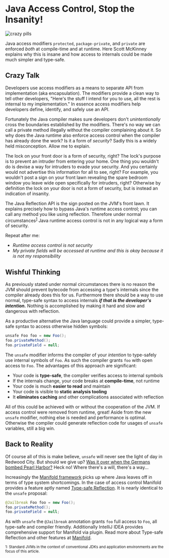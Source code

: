 # Java Access Control, Stop the Insanity!

![crazy pills](http://manifold.systems/images/crazy-pills.jpg)

Java access modifiers `protected`, `package-private`, and `private` are enforced *both* at compile-time and at runtime.
Here Scott McKinney explains why this is insane and how access to internals could be made much simpler and type-safe.

## Crazy Talk

Developers use access modifiers as a means to separate API from implementation (aka encapsulation). The modifiers
provide a clean way to tell other developers, "Here's the stuff I intend for you to use, all the rest is internal to my
implementation."  In essence access modifiers help developers define, identify, and safely use an API.

Fortunately the Java compiler makes sure developers don't *unintentionally* cross the boundaries established by the
modifiers. There's no way we can call a private method illegally without the compiler complaining about it. So why does
the Java runtime also enforce access control when the compiler has already done the work? Is it a form of *security*?
Sadly this is a widely held misconception. Allow me to explain. 

The lock on your front door is a form of security, right?  The lock's purpose is to prevent an intruder from entering
your home.  One thing you wouldn't do is devise a way for intruders to evade your security. And you certainly would not
advertise this information for all to see, right?  For example, you wouldn't post a sign on your front lawn revealing
the spare bedroom window you leave wide open specifically for intruders, right?  Otherwise by definition the lock on
your door is not a form of security, but is instead an indication of insanity.  

The Java Reflection API is the sign posted on the JVM's front lawn. It explains precisely how to bypass Java's runtime
access control; you can call any method you like using reflection. Therefore under normal circumstances<sup>[1](#f1)</sup>
Java runtime access control is not in any logical way a form of security.

Repeat after me:
* *Runtime access control is not security*
* *My private fields will be accessed at runtime and this is okay because it is not my responsibility*

## Wishful Thinking

As previously stated under normal circumstances there is no reason the JVM should prevent bytecode from accessing a
type's internals since the compiler already does this for us. Furthermore there should be a way to use normal, type-safe
syntax to access internals _**if that is the developer's intention.**_ Nothing is accomplished by making it hard and
slow and dangerous with reflection.

As a productive alternative the Java language could provide a simpler, type-safe syntax to access otherwise hidden
symbols:
```java
unsafe Foo foo = new Foo();
foo.privateMethod();
foo.privateField = null;
```
The `unsafe` modifier informs the compiler of your *intention* to type-safely use internal symbols of `Foo`. As such
the compiler grants `foo` with open access to `Foo`.  The advantages of this approach are significant:
* Your code is **type-safe**, the compiler verifies access to internal symbols
* If the internals change, your code breaks at **compile-time**, not runtime
* Your code is much **easier to read** and maintain
* Your code is visible to **static analysis tooling** 
* It **eliminates caching** and other complications associated with reflection

All of this could be achieved with or without the cooperation of the JVM.  If access control were removed from runtime,
great! Aside from the new `unsafe` modifier, nothing else is needed and performance is optimal.  Otherwise the compiler
could generate reflection code for usages of `unsafe` variables, still a big win.

## Back to Reality

Of course all of this is make believe, `unsafe` will never see the light of day in Redwood City. But should we give up?
[Was it over when the Germans bombed Pearl Harbor?](https://www.youtube.com/watch?v=Wv5c2YR1lVE) Heck no! Where there's
a will, there's a way... 

Increasingly the [Manifold framework](http://manifold.systems) picks up where Java leaves off in terms of type system
shortcomings. In the case of access control Manifold provides a feature aptly named [Type-safe Reflection](https://github.com/manifold-systems/manifold/tree/master/manifold-deps-parent/manifold-ext#type-safe-reflection-via-jailbreak).
It is nearly identical to the `unsafe` proposal:
```java
@Jailbreak Foo foo = new Foo();
foo.privateMethod();
foo.privateField = null;
```       
As with `unsafe` the `@Jailbreak` annotation grants `foo` full access to `Foo`, all type-safe and compiler friendly.
Additionally IntelliJ IDEA provides comprehensive support for Manifold via plugin. Read more about Type-safe Reflection
and other features at [Manifold](http://manifold.systems).  
 

<small><a name="f1">1</a>: Standard JVMs in the context of conventional JDKs and application environments are the focus
of this article.</small> 